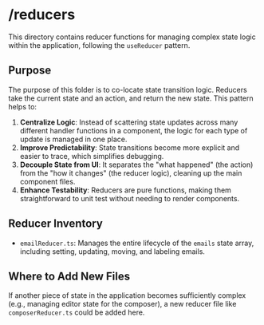 # /reducers

This directory contains reducer functions for managing complex state logic within the application, following the `useReducer` pattern.

## Purpose

The purpose of this folder is to co-locate state transition logic. Reducers take the current state and an action, and return the new state. This pattern helps to:

1.  **Centralize Logic**: Instead of scattering state updates across many different handler functions in a component, the logic for each type of update is managed in one place.
2.  **Improve Predictability**: State transitions become more explicit and easier to trace, which simplifies debugging.
3.  **Decouple State from UI**: It separates the "what happened" (the action) from the "how it changes" (the reducer logic), cleaning up the main component files.
4.  **Enhance Testability**: Reducers are pure functions, making them straightforward to unit test without needing to render components.

## Reducer Inventory

*   `emailReducer.ts`: Manages the entire lifecycle of the `emails` state array, including setting, updating, moving, and labeling emails.

## Where to Add New Files

If another piece of state in the application becomes sufficiently complex (e.g., managing editor state for the composer), a new reducer file like `composerReducer.ts` could be added here.

